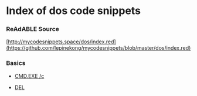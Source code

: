 
# Index of dos code snippets


### ReAdABLE Source

[http://mycodesnippets.space/dos/index.red](https://github.com/lepinekong/mycodesnippets/blob/master/dos/index.red)


### Basics

- [CMD.EXE /c](./cmd)
                        
- [DEL](./del)
                        
